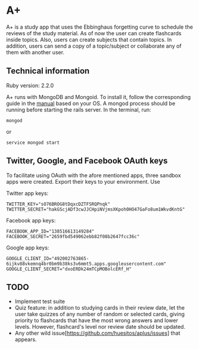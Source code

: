 # A+

A+ is a study app that uses the Ebbinghaus forgetting curve to schedule the reviews of the study material. As of now the user can create flashcards inside topics. Also, users can create subjects that contain topics. In addition, users can send a copy of a topic/subject or collaborate any of them with another user.

## Technical information

Ruby version: 2.2.0

A+ runs with MongoDB and Mongoid. To install it, follow the corresponding guide in the [manual](http://docs.mongodb.org/manual/installation/) based on your OS. A mongod process should be running before starting the rails server. In the terminal, run:

	mongod

or

	service mongod start

## Twitter, Google, and Facebook OAuth keys

To facilitate using OAuth with the afore mentioned apps, three sandbox apps were created. Export their keys to your environment. Use 

Twitter app keys:

	TWITTER_KEY="sO76BROG8tDqxcDZTFSRQPnqk"
	TWITTER_SECRET="hakGScjADf3cwJJCHpiNVjmsXKpoh0HO47GaFo8um1WkvdKntG"

Facebook app keys:

	FACEBOOK_APP_ID="138516613149284"
	FACEBOOK_SECRET="2659fbd549062ebb82f08b2647fcc36c"

Google app keys:

	GOOGLE_CLIENT_ID="492002763865-6ijkv88vkemnq4br0bm9b38ks3v6mmt5.apps.googleusercontent.com"
	GOOGLE_CLIENT_SECRET="dxoERDk24mTCpMOBolcERf_H"

## TODO

* Implement test suite
* Quiz feature: in addition to studying cards in their review date, let the user take quizzes of any number of random or selected cards, giving priority to flashcards that have the most wrong answers and lower levels. However, flashcard's level nor review date should be updated.
* Any other wild issue[https://github.com/huesitos/aplus/issues] that appears.
